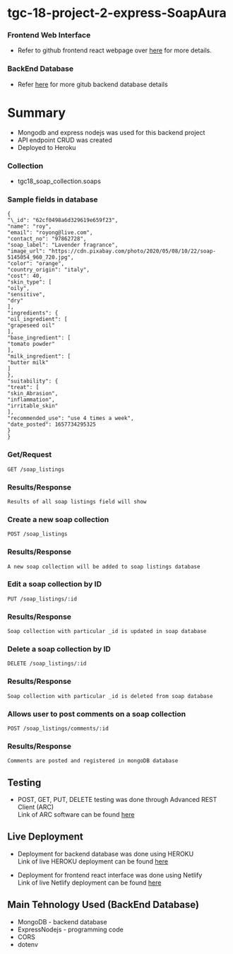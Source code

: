 # tgc-18-project-2-express-SoapAura

### Frontend Web Interface
- Refer to github frontend react webpage over [here](https://github.com/xunne899/tgc-18-project-2-react) for more details.
### BackEnd Database
- Refer [here](https://github.com/xunne899/tgc-18-project-2-express/blob/main/README.md) for more gitub backend database details

# Summary

- Mongodb and express nodejs was used for this backend project
- API endpoint CRUD was created
- Deployed to Heroku

### Collection

- tgc18_soap_collection.soaps

### Sample fields in database

```
{
"\_id": "62cf0498a6d329619e659f23",
"name": "roy",
"email": "royong@live.com",
"contact_no": "97862728",
"soap_label": "Lavender fragrance",
"image_url": "https://cdn.pixabay.com/photo/2020/05/08/10/22/soap-5145054_960_720.jpg",
"color": "orange",
"country_origin": "italy",
"cost": 40,
"skin_type": [
"oily",
"sensitive",
"dry"
],
"ingredients": {
"oil_ingredient": [
"grapeseed oil"
],
"base_ingredient": [
"tomato powder"
],
"milk_ingredient": [
"butter milk"
]
},
"suitability": {
"treat": [
"skin_Abrasion",
"inflammation",
"irritable_skin"
],
"recommended_use": "use 4 times a week",
"date_posted": 1657734295325
}
}
```

### Get/Request

```
GET /soap_listings
```

### Results/Response

```
Results of all soap listings field will show
```

### Create a new soap collection

```
POST /soap_listings
```

### Results/Response

```
A new soap collection will be added to soap listings database
```

### Edit a soap collection by ID

```
PUT /soap_listings/:id
```

### Results/Response

```
Soap collection with particular _id is updated in soap database
```

### Delete a soap collection by ID

```
DELETE /soap_listings/:id
```

### Results/Response

```
Soap collection with particular _id is deleted from soap database
```

### Allows user to post comments on a soap collection

```
POST /soap_listings/comments/:id
```

### Results/Response

```
Comments are posted and registered in mongoDB database
```

## Testing

- POST, GET, PUT, DELETE testing was done through Advanced REST Client (ARC)<br>
  Link of ARC software can be found [here](https://install.advancedrestclient.com/install)

## Live Deployment

- Deployment for backend database was done using HEROKU<br>
  Link of live HEROKU deployment can be found [here](https://project-2-soap.herokuapp.com/)

- Deployment for frontend react interface was done using Netlify<br>
  Link of live Netlify deployment can be found [here](https://main--project2-soapaura.netlify.app/)

## Main Tehnology Used (BackEnd Database)

- MongoDB - backend database
- ExpressNodejs - programming code
- CORS
- dotenv 
